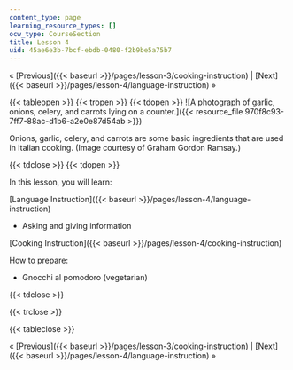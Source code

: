 ```yaml
---
content_type: page
learning_resource_types: []
ocw_type: CourseSection
title: Lesson 4
uid: 45ae6e3b-7bcf-ebdb-0480-f2b9be5a75b7
---
```


« [Previous]({{< baseurl >}}/pages/lesson-3/cooking-instruction) | [Next]({{< baseurl >}}/pages/lesson-4/language-instruction) »

{{< tableopen >}}
{{< tropen >}}
{{< tdopen >}}
![A photograph of garlic, onions, celery, and carrots lying on a counter.]({{< resource_file 970f8c93-7ff7-88ac-d1b6-a2e0e87d54ab >}})

Onions, garlic, celery, and carrots are some basic ingredients that are used in Italian cooking. (Image courtesy of Graham Gordon Ramsay.)


{{< tdclose >}}
{{< tdopen >}}


In this lesson, you will learn:

[Language Instruction]({{< baseurl >}}/pages/lesson-4/language-instruction)

*   Asking and giving information

[Cooking Instruction]({{< baseurl >}}/pages/lesson-4/cooking-instruction)

How to prepare:

*   Gnocchi al pomodoro (vegetarian)


{{< tdclose >}}

{{< trclose >}}

{{< tableclose >}}

« [Previous]({{< baseurl >}}/pages/lesson-3/cooking-instruction) | [Next]({{< baseurl >}}/pages/lesson-4/language-instruction) »